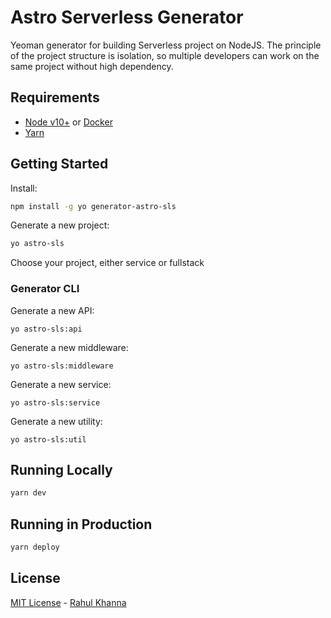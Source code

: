 
# Astro Serverless Generator

Yeoman generator for building Serverless project on NodeJS.
The principle of the project structure is isolation, so multiple developers can work on the same project without high dependency.

## Requirements

 - [Node v10+](https://nodejs.org/en/download/current/) or [Docker](https://www.docker.com/)
 - [Yarn](https://yarnpkg.com/en/docs/install)

## Getting Started

Install:
```bash
npm install -g yo generator-astro-sls
```

Generate a new project:

```bash
yo astro-sls
```
Choose your project, either service or fullstack

### Generator CLI

Generate a new API:

```
yo astro-sls:api
```

Generate a new middleware:

```
yo astro-sls:middleware
```

Generate a new service:

```
yo astro-sls:service
```

Generate a new utility:

```
yo astro-sls:util
```

## Running Locally

```bash
yarn dev
```

## Running in Production

```bash
yarn deploy
```

## License

[MIT License](README.md) - [Rahul Khanna](https://github.com/khanna91)
